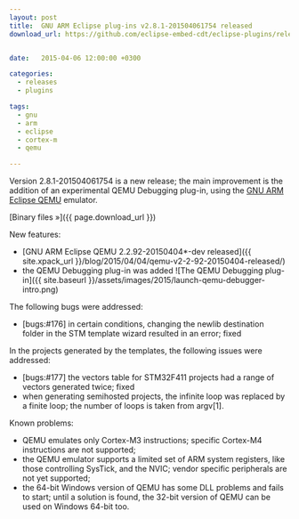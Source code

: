 ```yaml
---
layout: post
title:  GNU ARM Eclipse plug-ins v2.8.1-201504061754 released
download_url: https://github.com/eclipse-embed-cdt/eclipse-plugins/releases/tag/v2.8.1-201504061754


date:   2015-04-06 12:00:00 +0300

categories:
  - releases
  - plugins

tags:
  - gnu
  - arm
  - eclipse
  - cortex-m
  - qemu

---
```


Version 2.8.1-201504061754 is a new release; the main improvement is the addition of an experimental QEMU Debugging plug-in, using the [GNU ARM Eclipse QEMU](https://gnu-mcu-eclipse.github.io/qemu/) emulator. 

[Binary files »]({{ page.download_url }})

New features:

- [GNU ARM Eclipse QEMU 2.2.92-20150404*-dev released]({{ site.xpack_url }}/blog/2015/04/04/qemu-v2-2-92-20150404-released/)
- the QEMU Debugging plug-in was added
  ![The QEMU Debugging plug-in]({{ site.baseurl }}/assets/images/2015/launch-qemu-debugger-intro.png)

The following bugs were addressed:

- [bugs:#176] in certain conditions, changing the newlib destination folder in the STM template wizard resulted in an error; fixed

In the projects generated by the templates, the following issues were addressed:

- [bugs:#177] the vectors table for STM32F411 projects had a range of vectors generated twice; fixed
- when generating semihosted projects, the infinite loop was replaced by a finite loop; the number of loops is taken from argv[1].

Known problems:

- QEMU emulates only Cortex-M3 instructions; specific Cortex-M4 instructions are not supported;
- the QEMU emulator supports a limited set of ARM system registers, like those controlling SysTick, and the NVIC; vendor specific peripherals are not yet supported;
- the 64-bit Windows version of QEMU has some DLL problems and fails to start; until a solution is found, the 32-bit version of QEMU can be used on Windows 64-bit too.
